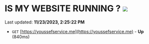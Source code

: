 # IS MY WEBSITE RUNNING ? [![](https://img.shields.io/static/v1?label=Sponsor&message=%E2%9D%A4&logo=GitHub&color=%23fe8e86)](https://github.com/sponsors/<username>)

Last updated: **11/23/2023, 2:25:22 PM**

- `GET` [https://youssefservice.me](https://youssefservice.me) - **Up** (840ms)
